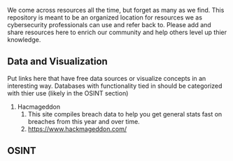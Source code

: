 We come across resources all the time, but forget as many as we find. 
This repository is meant to be an organized location for resources we as cybersecurity professionals can use and refer back to. 
Please add and share resources here to enrich our community and help others level up thier knowledge.

## Data and Visualization
Put links here that have free data sources or visualize concepts in an interesting way. 
Databases with functionality tied in should be categorized with thier use (likely in the OSINT section)
1. Hacmageddon
     1.	This site compiles breach data to help you get general stats fast on breaches from this year and over time.
     2.	https://www.hackmageddon.com/


## OSINT

